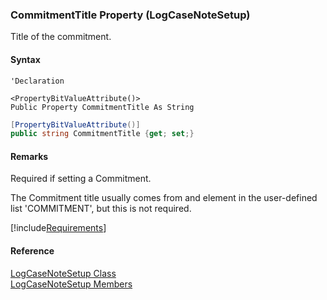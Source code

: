 ﻿### CommitmentTitle Property (LogCaseNoteSetup)

Title of the commitment.

#### Syntax

```vbnet
'Declaration

<PropertyBitValueAttribute()>
Public Property CommitmentTitle As String
```

```csharp
[PropertyBitValueAttribute()]
public string CommitmentTitle {get; set;}
```

#### Remarks

Required if setting a Commitment.

The Commitment title usually comes from and element in the user-defined list 'COMMITMENT', but this is not required.

[!include[Requirements](../partials/requirements.md)]

#### Reference

[LogCaseNoteSetup Class](FChoice.Toolkits.Clarify~FChoice.Toolkits.Clarify.Support.LogCaseNoteSetup.md)  
[LogCaseNoteSetup Members](FChoice.Toolkits.Clarify~FChoice.Toolkits.Clarify.Support.LogCaseNoteSetup_members.md)